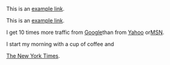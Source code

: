 This is an [example link](http://example.com/).

This is an [example link](http://example.com/ "With a Title").

I get 10 times more traffic from [Google][1]than from
[Yahoo][2] or[MSN][3].

[1]: http://google,com/ "Google"
[2]: http://search.yahoo.com/ "Yahoo Search"
[3]: http://search.msn.com/ "MSN Search"

I start my morning with a cup of coffee and

[The New York Times][NY Times].

[ny times]: http://www.nytimes.com/

